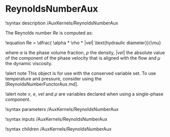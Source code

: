 # ReynoldsNumberAux

!syntax description /AuxKernels/ReynoldsNumberAux

The Reynolds number $Re$ is computed as:

!equation
Re = \dfrac{ \alpha * \rho * |vel| \text{hydraulic diameter}}{\mu}

where $\alpha$ is the phase volume fraction, $\rho$ the density, $|vel|$ the absolute value of
the component of the phase velocity that is aligned with the flow and $\mu$ the dynamic viscosity.

!alert note
This object is for use with the conserved variable set. To use temperature and pressure,
consider using the [ReynoldsNumberFunctorAux.md].

!alert note
$v$, $e$, $vel$ and $\rho$ are variables declared when using a single-phase component.

!syntax parameters /AuxKernels/ReynoldsNumberAux

!syntax inputs /AuxKernels/ReynoldsNumberAux

!syntax children /AuxKernels/ReynoldsNumberAux
